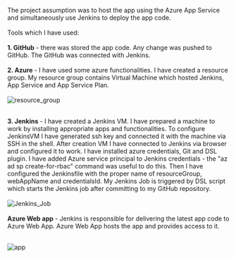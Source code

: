 The project assumption was to host the app using the Azure App Service and simultaneously use Jenkins to deploy the app code. <br><br>
Tools which I have used:<br><br>
<b>1. GitHub</b> - there was stored the app code. Any change was pushed to GitHub. The GitHub was connected with Jenkins.<br><br>
<b>2. Azure</b> - I have used some azure functionalities. I have created a resource group. My resource group contains Virtual Machine which hosted Jenkins, App Service and App Service Plan. <br><br>
![resource_group](https://user-images.githubusercontent.com/62955170/139863077-9834d368-5f7b-4bcf-80c0-ae38faa2dc4d.png)
<br><br>

<b>3. Jenkins</b> - I have created a Jenkins VM. I have prepared a machine to work by installing appropriate apps and functionalities.  To configure JenkinsVM I have generated ssh key and connected it with the machine via SSH in the shell. After creation VM I have connected to Jenkins via browser and configured it to work. I have installed azure credentials, Git and DSL plugin. I have added Azure service principal to Jenkins credentials -  the  "az ad sp create-for-rbac"  command was useful to do this. Then I have configured the Jenkinsfile with the proper name of resourceGroup, webAppName and credentialsId. My Jenkins Job is triggered by DSL script which starts the Jenkins job after committing to my GitHub repository.<br><br>
![Jenkins_Job](https://user-images.githubusercontent.com/62955170/139862987-b27f9724-3d1c-4867-b700-2fdeda8dfe84.png)
<br><br>
<b>Azure Web app</b> - Jenkins is responsible for delivering the latest app code to Azure Web App. Azure Web App hosts the app and provides access to it.<br><br>

![app](https://user-images.githubusercontent.com/62955170/139864291-503ca79d-a31d-49de-9501-f759aff853d6.png)
